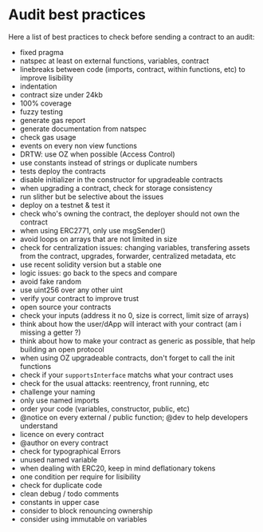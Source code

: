 # Audit best practices

Here a list of best practices to check before sending a contract to an audit:

- fixed pragma
- natspec at least on external functions, variables, contract
- linebreaks between code (imports, contract, within functions, etc) to improve lisibility
- indentation
- contract size under 24kb
- 100% coverage
- fuzzy testing
- generate gas report
- generate documentation from natspec
- check gas usage
- events on every non view functions
- DRTW: use OZ when possible (Access Control)
- use constants instead of strings or duplicate numbers
- tests deploy the contracts
- disable initializer in the constructor for upgradeable contracts
- when upgrading a contract, check for storage consistency
- run slither but be selective about the issues
- deploy on a testnet & test it
- check who's owning the contract, the deployer should not own the contract
- when using ERC2771, only use msgSender()
- avoid loops on arrays that are not limited in size
- check for centralization issues: changing variables, transfering assets from the contract, upgrades, forwarder, centralized metadata, etc
- use recent solidity version but a stable one
- logic issues: go back to the specs and compare
- avoid fake random 
- use uint256 over any other uint
- verify your contract to improve trust
- open source your contracts
- check your inputs (address it no 0, size is correct, limit size of arrays)
- think about how the user/dApp will interact with your contract (am i missing a getter ?)
- think about how to make your contract as generic as possible, that help building an open protocol
- when using OZ upgradeable contracts, don't forget to call the init functions
- check if your `supportsInterface` matchs what your contract uses
- check for the usual attacks: reentrency, front running, etc
- challenge your naming
- only use named imports
- order your code (variables, constructor, public, etc)
- @notice on every external / public function; @dev to help developers understand
- licence on every contract
- @author on every contract
- check for typographical Errors
- unused named variable
- when dealing with ERC20, keep in mind deflationary tokens
- one condition per require for lisibility
- check for duplicate code
- clean debug / todo comments
- constants in upper case
- consider to block renouncing ownership
- consider using immutable on variables
